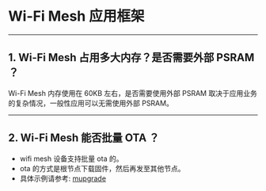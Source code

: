 # Wi-Fi Mesh 应用框架

<style>
body {counter-reset: h2}
  h2 {counter-reset: h3}
  h2:before {counter-increment: h2; content: counter(h2) ". "}
  h3:before {counter-increment: h3; content: counter(h2) "." counter(h3) ". "}
  h2.nocount:before, h3.nocount:before, { content: ""; counter-increment: none }
</style>

---

## Wi-Fi Mesh 占用多大内存？是否需要外部 PSRAM ？

Wi-Fi Mesh 内存使用在 60KB 左右，是否需要使用外部 PSRAM 取决于应用业务的复杂情况，一般性应用可以无需使用外部 PSRAM。

---

## Wi-Fi Mesh 能否批量 OTA ？

- wifi mesh 设备支持批量 ota 的。
- ota 的⽅式是根节点下载固件，然后再发至其他节点。
- 具体示例请参考: [mupgrade](https://github.com/espressif/esp-mdf/tree/master/examples/function_demo/mupgrade)
